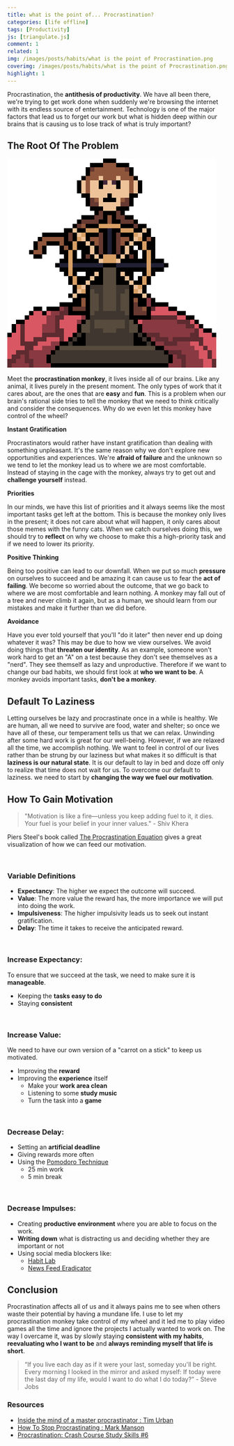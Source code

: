 ```yaml
---
title: what is the point of... Procrastination?
categories: [life offline]
tags: [Productivity]
js: [triangulate.js]
comment: 1
related: 1
img: /images/posts/habits/what is the point of Procrastination.png
coverimg: /images/posts/habits/what is the point of Procrastination.png
highlight: 1
---
```


Procrastination, the **antithesis of productivity**. We have all been there, we're trying to get work done when suddenly we're browsing the internet with its endless source of entertainment. Technology is one of the major factors that lead us to forget our work but what is hidden deep within our brains that is causing us to lose track of what is truly important?

## The Root Of The Problem

<img alt="procrastination monkey" loading="lazy" src="/images/posts/habits/Procrastination Monkey.gif" class="right-align pixelart">

Meet the **procrastination monkey**, it lives inside all of our brains. Like any animal, it lives purely in the present moment. The only types of work that it cares about, are the ones that are **easy** and **fun**. This is a problem when our brain's rational side tries to tell the monkey that we need to think critically and consider the consequences. Why do we even let this monkey have control of the wheel?

**Instant Gratification**

Procrastinators would rather have instant gratification than dealing with something unpleasant. It's the same reason why we don't explore new opportunities and experiences. We're **afraid of failure** and the unknown so we tend to let the monkey lead us to where we are most comfortable. Instead of staying in the cage with the monkey, always try to get out and **challenge yourself** instead.  

**Priorities**

In our minds, we have this list of priorities and it always seems like the most important tasks get left at the bottom. This is because the monkey only lives in the present; it does not care about what will happen, it only cares about those memes with the funny cats. When we catch ourselves doing this, we should try to **reflect** on why we choose to make this a high-priority task and if we need to lower its priority.

**Positive Thinking**

Being too positive can lead to our downfall. When we put so much **pressure** on ourselves to succeed and be amazing it can cause us to fear the **act of failing**. We become so worried about the outcome, that we go back to where we are most comfortable and learn nothing. A monkey may fall out of a tree and never climb it again, but as a human, we should learn from our mistakes and make it further than we did before. 

**Avoidance**

Have you ever told yourself that you'll "do it later" then never end up doing whatever it was? This may be due to how we view ourselves. We avoid doing things that **threaten our identity**. As an example, someone won't work hard to get an "A" on a test because they don't see themselves as a "nerd". They see themself as lazy and unproductive. Therefore if we want to change our bad habits, we should first look at **who we want to be**. A monkey avoids important tasks, **don't be a monkey**.

## Default To Laziness

Letting ourselves be lazy and procrastinate once in a while is healthy. We are human, all we need to survive are food, water and shelter; so once we have all of these, our temperament tells us that we can relax. Unwinding after some hard work is great for our well-being. However, if we are relaxed all the time, we accomplish nothing. We want to feel in control of our lives rather than be strung by our laziness but what makes it so difficult is that **laziness is our natural state**. It is our default to lay in bed and doze off only to realize that time does not wait for us. To overcome our default to laziness. we need to start by **changing the way we fuel our motivation**.

## How To Gain Motivation

> "Motivation is like a fire—unless you keep adding fuel to it, it dies. Your fuel is your belief in your inner values." - Shiv Khera

Piers Steel's book called [The Procrastination Equation](https://www.goodreads.com/book/show/9514605-the-procrastination-equation) gives a great visualization of how we can feed our motivation.


<img class="lazy" data-src="../images/posts/habits/procrastination equation.png" width="60%"/>

### Variable Definitions

- **Expectancy**: The higher we expect the outcome will succeed.
- **Value**: The more value the reward has, the more importance we will put into doing the work.
- **Impulsiveness**: The higher impulsivity leads us to seek out instant gratification.
- **Delay**: The time it takes to receive the anticipated reward.

<img class="lazy right-align" data-src="../images/posts/habits/stack.png"/>

### Increase Expectancy:

To ensure that we succeed at the task, we need to make sure it is **manageable**.

- Keeping the **tasks easy to do**
- Staying **consistent**

<img class="lazy right-align" data-src="../images/posts/habits/carrot stick.png"/>

### Increase Value:

We need to have our own version of a "carrot on a stick" to keep us motivated.

- Improving the **reward**  
- Improving the **experience** itself
    - Make your **work area clean**
    - Listening to some **study music**
    - Turn the task into a **game**

<img class="lazy right-align" data-src="../images/posts/habits/timer.png"/>

### Decrease Delay:

- Setting an **artificial deadline**
- Giving rewards more often
- Using the [Pomodoro Technique](https://en.wikipedia.org/wiki/Pomodoro_Technique)
    - 25 min work
    - 5 min break

<img class="lazy right-align" data-src="../images/posts/habits/distractions.png"/>

### Decrease Impulses:

- Creating **productive environment** where you are able to focus on the work.
- **Writing down** what is distracting us and deciding whether they are important or not
- Using social media blockers like:
    - [Habit Lab](https://habitlab.stanford.edu/)
    - [News Feed Eradicator](https://chrome.google.com/webstore/detail/news-feed-eradicator-for/fjcldmjmjhkklehbacihaiopjklihlgg?hl=en)

## Conclusion

Procrastination affects all of us and it always pains me to see when others waste their potential by having a mundane life. I use to let my procrastination monkey take control of my wheel and it led me to play video games all the time and ignore the projects I actually wanted to work on. The way I overcame it, was by slowly staying **consistent with my habits**, **reevaluating who I want to be** and **always reminding myself that life is short**. 

> “If you live each day as if it were your last, someday you'll be right. Every morning I looked in the mirror and asked myself: If today were the last day of my life, would I want to do what I do today?” - Steve Jobs

### Resources
- [Inside the mind of a master procrastinator : Tim Urban](https://www.youtube.com/watch?v=arj7oStGLkU)
- [How To Stop Procrastinating : Mark Manson](https://www.youtube.com/watch?v=7FxQqLAm2uI)
- [Procrastination: Crash Course Study Skills #6](https://www.youtube.com/watch?v=x2y_SLOvOvw)